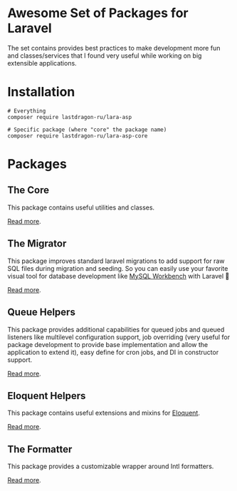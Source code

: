 # Awesome Set of Packages for Laravel

The set contains provides best practices to make development more fun and classes/services that I found very useful while working on big extensible applications.

# Installation

```shell
# Everything
composer require lastdragon-ru/lara-asp

# Specific package (where "core" the package name)
composer require lastdragon-ru/lara-asp-core
```

# Packages

## The Core

This package contains useful utilities and classes.

[Read more](packages/core/readme.md).

## The Migrator

This package improves standard laravel migrations to add support for raw SQL files during migration and seeding. So you can easily use your favorite visual tool for database development like [MySQL Workbench](https://www.mysql.com/products/workbench/) with Laravel 🥳

[Read more](packages/migrator/readme.md).

## Queue Helpers

This package provides additional capabilities for queued jobs and queued listeners like multilevel configuration support, job overriding (very useful for package development to provide base implementation and allow the application to extend it), easy define for cron jobs, and DI in constructor support.

[Read more](packages/queue/readme.md).

## Eloquent Helpers

This package contains useful extensions and mixins for [Eloquent](https://laravel.com/docs/8.x/eloquent).

[Read more](packages/eloquent/readme.md).

## The Formatter

This package provides a customizable wrapper around Intl formatters.

[Read more](packages/formatter/readme.md).
